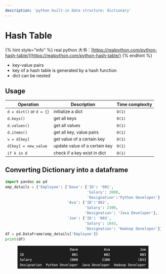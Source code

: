 ```yaml
---
description: 'python built-in data structure: dictionary'
---
```


# Hash Table

{% hint style="info" %}
real python 大书：[https://realpython.com/python-hash-table/](https://realpython.com/python-hash-table/)
{% endhint %}

* key-value pairs
* key of a hash table is generated by a hash function
* dict can be nested

## Usage

| Operation                | Description                   | Time complexity |
| ------------------------ | ----------------------------- | --------------- |
| `d = dict()` or `d = {}` | initialize a dict             | `O(1)`          |
| `d.keys()`               | get all keys                  | `O(1)`          |
| `d.values()`             | get all values                | `O(1)`          |
| `d.items()`              | get all key, value pairs      | `O(1)`          |
| `v = d[key]`             | get value of a certain key    | `O(1)`          |
| `d[key] = new_value`     | update value of a certain key | `O(1)`          |
| `if k in d`              | check if a key exist in dict  | `O(1)`          |

## **Converting Dictionary into a dataframe**

```python
import pandas as pd
emp_details = {'Employee': {'Dave': {'ID': '001',
                                     'Salary': 2000,
                                     'Designation':'Python Developer'},
                            'Ava': {'ID':'002',
                                    'Salary': 2300,
                                    'Designation': 'Java Developer'},
                            'Joe': {'ID': '003',
                                    'Salary': 1843,
                                    'Designation': 'Hadoop Developer'}}}
df = pd.DataFrame(emp_details['Employee'])
print(df)
```

<figure><img src="../../.gitbook/assets/image (1).png" alt=""><figcaption></figcaption></figure>

